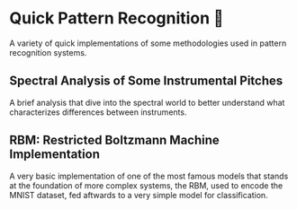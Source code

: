 # Quick Pattern Recognition 🦦
A variety of quick implementations of some methodologies used in pattern recognition systems.

## Spectral Analysis of Some Instrumental Pitches
A brief analysis that dive into the spectral world to better understand what characterizes differences between instruments.

## RBM: Restricted Boltzmann Machine Implementation
A very basic implementation of one of the most famous models that stands at the foundation of more complex systems, the RBM, used to encode the MNIST dataset, fed aftwards to a very simple model for classification.
